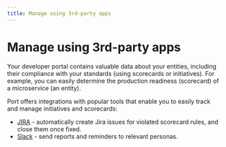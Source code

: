 ```yaml
---
title: Manage using 3rd-party apps
---
```


# Manage using 3rd-party apps

Your developer portal contains valuable data about your entities, including their compliance with your standards (using scorecards or initiatives). For example, you can easily determine the production readiness (scorecard) of a microservice (an entity).

Port offers integrations with popular tools that enable you to easily track and manage initiatives and scorecards:

- [JIRA](/promote-scorecards/manage-using-3rd-party-apps/jira) - automatically create Jira issues for violated scorecard rules, and close them once fixed.
- [Slack](/promote-scorecards/manage-using-3rd-party-apps/slack) - send reports and reminders to relevant personas.
